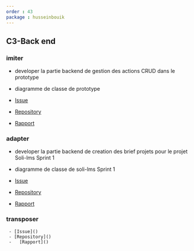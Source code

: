 ```yaml
---
order : 43
package : husseinbouik
---
```

## C3-Back end

### imiter
  
   -  developer la partie backend de gestion des actions CRUD dans le prototype
 
   -  diagramme de classe de prototype 

   - [Issue](https://github.com/labs-web/prototype/issues/191)
 
   - [Repository](https://github.com/labs-web/prototype)
 
   - [Rapport](https://labs-web.github.io/prototype/documentation/authorization/)

### adapter

   -  developer la partie backend de  creation des brief projets pour le projet Soli-lms Sprint 1
   
   -  diagramme de classe de soli-lms Sprint 1
   
   - [Issue]()
   
   - [Repository]()
   
   - [Rapport]()
  
### transposer

     - [Issue]()
     - [Repository]()
     -   [Rapport]()